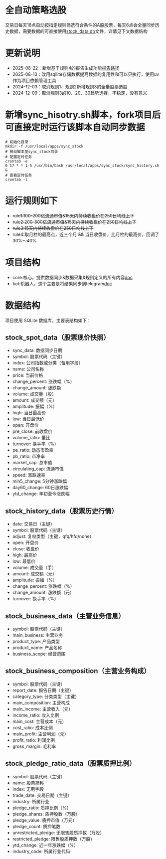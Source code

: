 # 全自动策略选股
交易日每天18点自动按指定规则筛选符合条件的A股股票，每天6点会全量同步历史数据，需要数据的可直接使用[stock_data.db](./stock_data.db)文件，详情见下文数据结构
# 更新说明
- 2025-08-22：新增基于规则4的报告生成功能[报告路径](./stock_report/)
- 2025-08-13：改用sqllite存储数据提高数据的复用性和可以只执行，使用uv作为项目依赖管理工具
- 2024-12-03：取消规则1、规则2新增规则3的全量股票选股
- 2024-12-09：取消规则3的10、20、30趋势选择，不稳定，没有意义



# 新增sync_hisotry.sh脚本，fork项目后可直接定时运行该脚本自动同步数据
```shell
# 初始化目录
mkdir -f /usr/local/apps/sync_stock
# 移动脚本至sync_stock目录
# 配置定时任务
crontab -e
0 17 * * 1-5 /usr/bin/bash /usr/local/apps/sync_stock/sync_history.sh &
# 查看定时任务
crontab -l
```


# 运行规则如下
 - ~~rule1:100-200亿流通市值&15天内持续收盘价在250日均线上下~~
 - ~~rule2:200-500亿流通市值&15天内持续收盘价在250日均线上下~~
 - ~~rule3:15天内持续收盘价在250日均线上下~~
 - rule4:取月柱的最高点，近三个月 && 当日收盘价，比月柱的最高价，回调了30%～40%


# 项目结构
- core:核心，提供数据同步&数据采集&规则定义的所有内容[doc](./packages/core/README.md)
- bot:机器人，这个主要是将结果同步到telegram[doc](./packages/bot/README.md)

# 数据结构

项目使用 SQLite 数据库，主要表结构如下：

## stock_spot_data（股票现价快照）
- sync_data: 数据同步日期
- symbol: 股票代码（主键）
- index: 公司指数或分类（备用字段）
- name: 公司名称
- price: 当前价格
- change_percent: 涨跌幅（%）
- change_amount: 涨跌额
- volume: 成交量（股）
- amount: 成交额（元）
- amplitude: 振幅（%）
- high: 当日最高价
- low: 当日最低价
- open: 开盘价
- pre_close: 前收盘价
- volume_ratio: 量比
- turnover: 换手率（%）
- pe_ratio: 动态市盈率
- pb_ratio: 市净率
- market_cap: 总市值
- circulating_cap: 流通市值
- speed: 涨跌速率
- min5_change: 5分钟涨跌幅
- day60_change: 60日涨跌幅
- ytd_change: 年初至今涨跌幅

## stock_history_data（股票历史行情）
- date: 交易日（主键）
- symbol: 股票代码（主键）
- adjust: 复权类型（主键，qfq/hfq/none）
- open: 开盘价
- close: 收盘价
- high: 最高价
- low: 最低价
- volume: 成交量（手）
- amount: 成交额（元）
- amplitude: 振幅（%）
- change_percent: 涨跌幅（%）
- change_amount: 涨跌额（元）
- turnover: 换手率（%）

## stock_business_data（主营业务信息）
- symbol: 股票代码（主键）
- main_business: 主营业务
- product_type: 产品类型
- product_name: 产品名称
- business_scope: 经营范围

## stock_business_composition（主营业务构成）
- symbol: 股票代码（主键）
- report_date: 报告日期（主键）
- category_type: 分类类型（主键）
- main_composition: 主营构成
- main_income: 主营收入（元）
- income_ratio: 收入比例
- main_cost: 主营成本（元）
- cost_ratio: 成本比例
- main_profit: 主营利润（元）
- profit_ratio: 利润比例
- gross_margin: 毛利率

## stock_pledge_ratio_data（股票质押比例）
- symbol: 股票代码（主键）
- name: 股票简称
- index: 无用字段
- trade_date: 交易日期（主键）
- industry: 所属行业
- pledge_ratio: 质押比例（%）
- pledge_shares: 质押股数（万股）
- pledge_value: 质押市值（万元）
- pledge_count: 质押笔数
- unrestricted_pledge: 无限售股质押数（万股）
- restricted_pledge: 限售股质押数（万股）
- ytd_change: 近一年涨跌幅（%）
- industry_code: 所属行业代码
